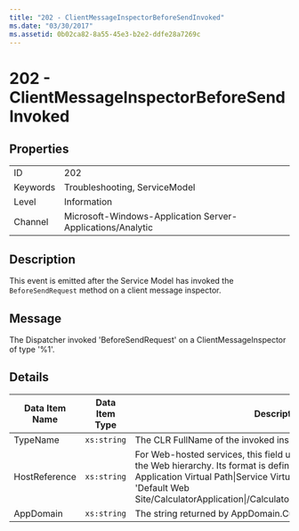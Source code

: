 ```yaml
---
title: "202 - ClientMessageInspectorBeforeSendInvoked"
ms.date: "03/30/2017"
ms.assetid: 0b02ca82-8a55-45e3-b2e2-ddfe28a7269c
---
```

# 202 - ClientMessageInspectorBeforeSendInvoked
## Properties  
  
|||  
|-|-|  
|ID|202|  
|Keywords|Troubleshooting, ServiceModel|  
|Level|Information|  
|Channel|Microsoft-Windows-Application Server-Applications/Analytic|  
  
## Description  
 This event is emitted after the Service Model has invoked the `BeforeSendRequest` method on a client message inspector.  
  
## Message  
 The Dispatcher invoked 'BeforeSendRequest' on a ClientMessageInspector of type  '%1'.  
  
## Details  
  
|Data Item Name|Data Item Type|Description|  
|--------------------|--------------------|-----------------|  
|TypeName|`xs:string`|The CLR FullName of the invoked inspector's type.|  
|HostReference|`xs:string`|For Web-hosted services, this field uniquely identifies the service in the Web hierarchy. Its format is defined as 'Web Site Name Application Virtual Path&#124;Service Virtual Path&#124;ServiceName'. Example: 'Default Web Site/CalculatorApplication&#124;/CalculatorService.svc&#124;CalculatorService'.|  
|AppDomain|`xs:string`|The string returned by AppDomain.CurrentDomain.FriendlyName.|
